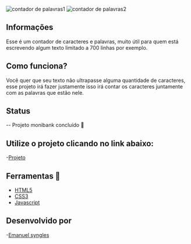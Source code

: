![contador de palavras1](https://github.com/Emanuelsyngles/Contador-de-caracteres-e-palavras/assets/122393755/7c0d2cf8-3f3c-4f78-9fbc-d460a89d964d)
![contador de palavras2](https://github.com/Emanuelsyngles/Contador-de-caracteres-e-palavras/assets/122393755/cae7a72c-d303-4554-8a40-6fc95091dbee)

 ## Informações
 Esse é um contador de caracteres e palavras, muito útil para quem está escrevendo algum texto limitado a 700 linhas por exemplo.

 ## Como funciona?
 Você quer que seu texto não ultrapasse alguma quantidade de caracteres, esse projeto irá fazer justamente isso irá contar os caracteres juntamente com as palavras
 que estão nele.

## Status
--  Projeto monibank concluído 🎯


 ## Utilize o projeto clicando no link abaixo: 
-[Projeto](https://contadorcaracteresepalavras.netlify.app/)

 ## Ferramentas 🔧
 - [HTML5](https://html.com/)
 - [CSS3](https://developer.mozilla.org/pt-BR/docs/Web/CSS)
- [Javascript](https://www.javascript.com/)
 
## Desenvolvido por

 -[Emanuel syngles](https://www.linkedin.com/in/emanuel-leal/)

